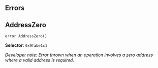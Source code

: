 

## Errors
## AddressZero

```solidity
error AddressZero()
```
**Selector**: `0x9fabe1c1`



*Developer note: Error thrown when an operation involves a zero address where a valid address is required.*


